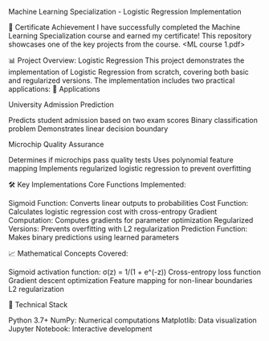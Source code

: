 Machine Learning Specialization - Logistic Regression Implementation

📜 Certificate Achievement
I have successfully completed the Machine Learning Specialization course and earned my certificate! This repository showcases one of the key projects from the course.
<ML course 1.pdf>
 
📊 Project Overview: Logistic Regression
This project demonstrates the implementation of Logistic Regression from scratch, covering both basic and regularized versions. The implementation includes two practical applications:
🎯 Applications

University Admission Prediction

Predicts student admission based on two exam scores
Binary classification problem
Demonstrates linear decision boundary


Microchip Quality Assurance

Determines if microchips pass quality tests
Uses polynomial feature mapping
Implements regularized logistic regression to prevent overfitting



🛠️ Key Implementations
Core Functions Implemented:

Sigmoid Function: Converts linear outputs to probabilities
Cost Function: Calculates logistic regression cost with cross-entropy
Gradient Computation: Computes gradients for parameter optimization
Regularized Versions: Prevents overfitting with L2 regularization
Prediction Function: Makes binary predictions using learned parameters

📈 Mathematical Concepts Covered:

Sigmoid activation function: σ(z) = 1/(1 + e^(-z))
Cross-entropy loss function
Gradient descent optimization
Feature mapping for non-linear boundaries
L2 regularization

🔧 Technical Stack

Python 3.7+
NumPy: Numerical computations
Matplotlib: Data visualization
Jupyter Notebook: Interactive development
